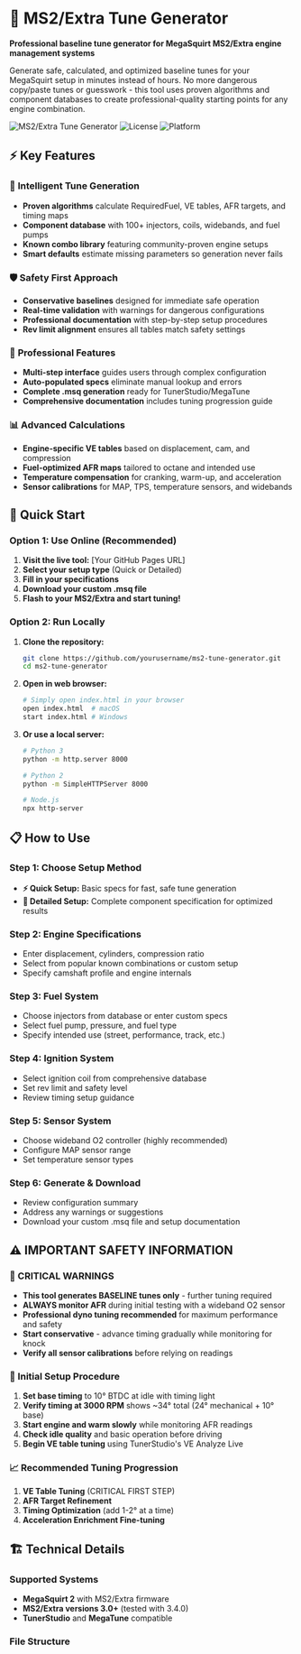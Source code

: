 # 🚀 MS2/Extra Tune Generator

**Professional baseline tune generator for MegaSquirt MS2/Extra engine management systems**

Generate safe, calculated, and optimized baseline tunes for your MegaSquirt setup in minutes instead of hours. No more dangerous copy/paste tunes or guesswork - this tool uses proven algorithms and component databases to create professional-quality starting points for any engine combination.

![MS2/Extra Tune Generator](https://img.shields.io/badge/Version-1.0-brightgreen) ![License](https://img.shields.io/badge/License-MIT-blue) ![Platform](https://img.shields.io/badge/Platform-Web-orange)

## ⚡ **Key Features**

### 🎯 **Intelligent Tune Generation**
- **Proven algorithms** calculate RequiredFuel, VE tables, AFR targets, and timing maps
- **Component database** with 100+ injectors, coils, widebands, and fuel pumps
- **Known combo library** featuring community-proven engine setups
- **Smart defaults** estimate missing parameters so generation never fails

### 🛡️ **Safety First Approach**
- **Conservative baselines** designed for immediate safe operation
- **Real-time validation** with warnings for dangerous configurations
- **Professional documentation** with step-by-step setup procedures
- **Rev limit alignment** ensures all tables match safety settings

### 🔧 **Professional Features**
- **Multi-step interface** guides users through complex configuration
- **Auto-populated specs** eliminate manual lookup and errors
- **Complete .msq generation** ready for TunerStudio/MegaTune
- **Comprehensive documentation** includes tuning progression guide

### 📊 **Advanced Calculations**
- **Engine-specific VE tables** based on displacement, cam, and compression
- **Fuel-optimized AFR maps** tailored to octane and intended use
- **Temperature compensation** for cranking, warm-up, and acceleration
- **Sensor calibrations** for MAP, TPS, temperature sensors, and widebands

## 🚀 **Quick Start**

### **Option 1: Use Online (Recommended)**
1. **Visit the live tool:** [Your GitHub Pages URL]
2. **Select your setup type** (Quick or Detailed)
3. **Fill in your specifications** 
4. **Download your custom .msq file**
5. **Flash to your MS2/Extra and start tuning!**

### **Option 2: Run Locally**
1. **Clone the repository:**
   ```bash
   git clone https://github.com/yourusername/ms2-tune-generator.git
   cd ms2-tune-generator
   ```

2. **Open in web browser:**
   ```bash
   # Simply open index.html in your browser
   open index.html  # macOS
   start index.html # Windows
   ```

3. **Or use a local server:**
   ```bash
   # Python 3
   python -m http.server 8000
   
   # Python 2
   python -m SimpleHTTPServer 8000
   
   # Node.js
   npx http-server
   ```

## 📋 **How to Use**

### **Step 1: Choose Setup Method**
- **⚡ Quick Setup:** Basic specs for fast, safe tune generation
- **🔧 Detailed Setup:** Complete component specification for optimized results

### **Step 2: Engine Specifications**
- Enter displacement, cylinders, compression ratio
- Select from popular known combinations or custom setup
- Specify camshaft profile and engine internals

### **Step 3: Fuel System**
- Choose injectors from database or enter custom specs
- Select fuel pump, pressure, and fuel type
- Specify intended use (street, performance, track, etc.)

### **Step 4: Ignition System**
- Select ignition coil from comprehensive database
- Set rev limit and safety level
- Review timing setup guidance

### **Step 5: Sensor System**
- Choose wideband O2 controller (highly recommended)
- Configure MAP sensor range
- Set temperature sensor types

### **Step 6: Generate & Download**
- Review configuration summary
- Address any warnings or suggestions
- Download your custom .msq file and setup documentation

## ⚠️ **IMPORTANT SAFETY INFORMATION**

### **🚨 CRITICAL WARNINGS**
- **This tool generates BASELINE tunes only** - further tuning required
- **ALWAYS monitor AFR** during initial testing with a wideband O2 sensor
- **Professional dyno tuning recommended** for maximum performance and safety
- **Start conservative** - advance timing gradually while monitoring for knock
- **Verify all sensor calibrations** before relying on readings

### **🔧 Initial Setup Procedure**
1. **Set base timing** to 10° BTDC at idle with timing light
2. **Verify timing at 3000 RPM** shows ~34° total (24° mechanical + 10° base)
3. **Start engine and warm slowly** while monitoring AFR readings
4. **Check idle quality** and basic operation before driving
5. **Begin VE table tuning** using TunerStudio's VE Analyze Live

### **📈 Recommended Tuning Progression**
1. **VE Table Tuning** (CRITICAL FIRST STEP)
2. **AFR Target Refinement**
3. **Timing Optimization** (add 1-2° at a time)
4. **Acceleration Enrichment Fine-tuning**

## 🏗️ **Technical Details**

### **Supported Systems**
- **MegaSquirt 2** with MS2/Extra firmware
- **MS2/Extra versions 3.0+** (tested with 3.4.0)
- **TunerStudio** and **MegaTune** compatible

### **File Structure**

